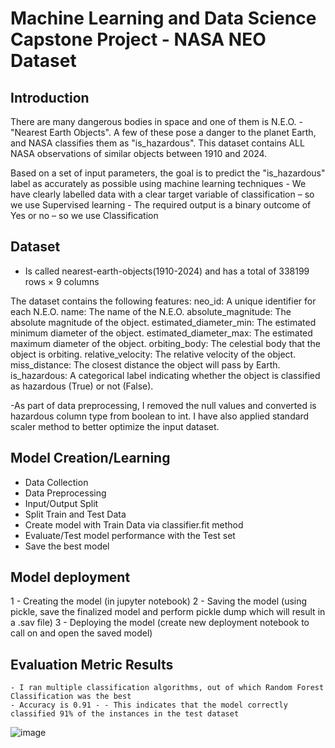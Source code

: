 # Machine Learning and Data Science Capstone Project - NASA NEO Dataset 

## Introduction
There are many dangerous bodies in space and one of them is N.E.O. - "Nearest Earth Objects". A few of these pose a danger to the planet Earth, and NASA classifies them as "is_hazardous". This dataset contains ALL NASA observations of similar objects between 1910 and 2024. 


Based on a set of input parameters,  the goal is to predict the "is_hazardous" label as accurately as possible using machine learning techniques
	- We have clearly labelled data with a clear target variable of classification – so we use Supervised learning 
	- The required output is a binary outcome of Yes or no – so we use Classification

## Dataset
- Is called nearest-earth-objects(1910-2024)  and has a total of 338199 rows × 9 columns

The dataset contains the following features:
neo_id: A unique identifier for each N.E.O.
name: The name of the N.E.O.
absolute_magnitude: The absolute magnitude of the object.
estimated_diameter_min: The estimated minimum diameter of the object.
estimated_diameter_max: The estimated maximum diameter of the object.
orbiting_body: The celestial body that the object is orbiting.
relative_velocity: The relative velocity of the object.
miss_distance: The closest distance the object will pass by Earth.
is_hazardous: A categorical label indicating whether the object is classified as hazardous (True) or not (False).


-As part of data preprocessing, I removed the null values and converted is hazardous column type from boolean to int. I have also applied standard scaler method to better optimize the input dataset.  

## Model Creation/Learning
- Data Collection
- Data Preprocessing
- Input/Output Split
- Split Train and Test Data 
- Create model with Train Data via classifier.fit method
- Evaluate/Test model performance with the Test set
- Save the best model 

## Model deployment
1 - Creating the model (in jupyter notebook)
2 - Saving the model (using pickle, save the finalized model and perform pickle dump which will result in a .sav file) 
3 - Deploying the model (create new deployment notebook to call on and open the saved model) 

## Evaluation Metric Results
	- I ran multiple classification algorithms, out of which Random Forest Classification was the best 
	- Accuracy is 0.91 - - This indicates that the model correctly classified 91% of the instances in the test dataset
![image](https://github.com/user-attachments/assets/d32120a5-688d-40f6-861e-effdc7e49fed)
